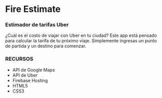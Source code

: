 # Fire Estimate

### Estimador de tarifas Uber

¿Cuál es el costo de viajar con Uber en tu ciudad? Este app está pensado para calcular la tarifa de tu próximo viaje. Simplemente ingresas un punto de partida y un destino para comenzar.


### RECURSOS
* API de Google Maps
* API de Uber
* Firebase Hosting
* HTML5
* CSS3


